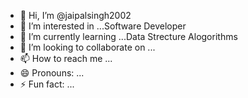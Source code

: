 - 👋 Hi, I’m @jaipalsingh2002
- 👀 I’m interested in ...Software Developer
- 🌱 I’m currently learning ...Data Strecture Alogorithms
- 💞️ I’m looking to collaborate on ...
- 📫 How to reach me ...
- 😄 Pronouns: ...
- ⚡ Fun fact: ...

<!---
jaipalsingh2002/jaipalsingh2002 is a ✨ special ✨ repository because its `README.md` (this file) appears on your GitHub profile.
You can click the Preview link to take a look at your changes.
--->
